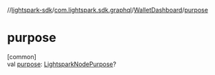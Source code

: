 //[lightspark-sdk](../../../index.md)/[com.lightspark.sdk.graphql](../index.md)/[WalletDashboard](index.md)/[purpose](purpose.md)

# purpose

[common]\
val [purpose](purpose.md): [LightsparkNodePurpose](../../com.lightspark.sdk.model/-lightspark-node-purpose/index.md)?

